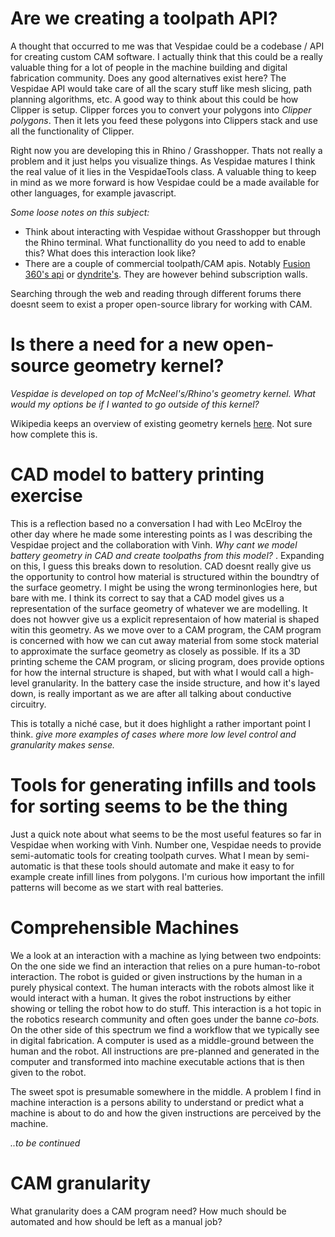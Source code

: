 # Are we creating a toolpath API?

A thought that occurred to me was that Vespidae could be a codebase / API for creating custom CAM software. I actually think that this could be a really valuable thing for a lot of people in the machine building and digital fabrication community. Does any good alternatives exist here? The Vespidae API would take care of all the scary stuff like mesh slicing, path planning algorithms, etc. A good way to think about this could be how Clipper is setup. Clipper forces you to convert your polygons into *Clipper polygons*. Then it lets you feed these polygons into Clippers stack and use all the functionality of Clipper. 

Right now you are developing this in Rhino / Grasshopper. Thats not really a problem and it just helps you visualize things. As Vespidae matures I think the real value of it lies in the VespidaeTools class. A valuable thing to keep in mind as we more forward is how Vespidae could be a made available for other languages, for example javascript. 

*Some loose notes on this subject:* 

- Think about interacting with Vespidae without Grasshopper but through the Rhino terminal. What functionallity do you need to add to enable this? What does this interaction look like? 
- There are a couple of commercial toolpath/CAM apis. Notably [Fusion 360's api](https://help.autodesk.com/view/fusion360/ENU/?guid=GUID-7F3F9D48-ED88-451A-907C-82EAE67DEA93) or [dyndrite's](https://www.dyndrite.com/technology/vector-toolpathing-api). They are however behind subscription walls.

Searching through the web and reading through different forums there doesnt seem to exist a proper open-source library for working with CAM. 

# Is there a need for a new open-source geometry kernel? 

*Vespidae is developed on top of McNeel's/Rhino's geometry kernel. What would my options be if I wanted to go outside of this kernel?*

Wikipedia keeps an overview of existing geometry kernels [here](https://en.wikipedia.org/wiki/Geometric_modeling_kernel). Not sure how complete this is. 

# CAD model to battery printing exercise

This is a reflection based no a conversation I had with Leo McElroy the other day where he made some interesting points as I was describing the Vespidae project and the collaboration with Vinh. *Why cant we model battery geometry in CAD and create toolpaths from this model?* . Expanding on this, I guess this breaks down to resolution. CAD doesnt really give us the opportunity to control how material is structured within the boundtry of the surface geometry. I might be using the wrong terminonlogies here, but bare with me. I think its correct to say that a CAD model gives us a representation of the surface geometry of whatever we are modelling. It does not howver give us a explicit representaion of how material is shaped witin this geometry. As we move over to a CAM program, the CAM program is concerned with how we can cut away material from some stock material to approximate the surface geometry as closely as possible. If its a 3D printing scheme the CAM program, or slicing program, does provide options for how the internal structure is shaped, but with what I would call a high-level granularity. In the battery case the inside structure, and how it's layed down, is really important as we are after all talking about conductive circuitry. 

This is totally a niché case, but it does highlight a rather important point I think. *give more examples of cases where more low level control and granularity makes sense.*

# Tools for generating infills and tools for sorting seems to be the thing 

Just a quick note about what seems to be the most useful features so far in Vespidae when working with Vinh. Number one, Vespidae needs to provide semi-automatic tools for creating toolpath curves. What I mean by semi-automatic is that these tools should automate and make it easy to for example create infill lines from polygons. I'm curious how important the infill patterns will become as we start with real batteries. 

# Comprehensible Machines

We a look at an interaction with a machine as lying between two endpoints: On the one side we find an interaction that relies on a pure human-to-robot interaction. The robot is guided or given instructions by the human in a purely physical context. The human interacts with the robots almost like it would interact with a human. It gives the robot instructions by either showing or telling the robot how to do stuff. This interaction is a hot topic in the robotics research community and often goes under the banne *co-bots.* On the other side of this spectrum we find a workflow that we typically see in digital fabrication. A computer is used as a middle-ground between the human and the robot. All instructions are pre-planned and generated in the computer and transformed into machine executable actions that is then given to the robot. 

The sweet spot is presumable somewhere in the middle. A problem I find in machine interaction is a persons ability to understand or predict what a machine is about to do and how the given instructions are perceived by the machine. 

*..to be continued*

# CAM granularity
What granularity does a CAM program need? How much should be automated and how should be left as a manual job? 
